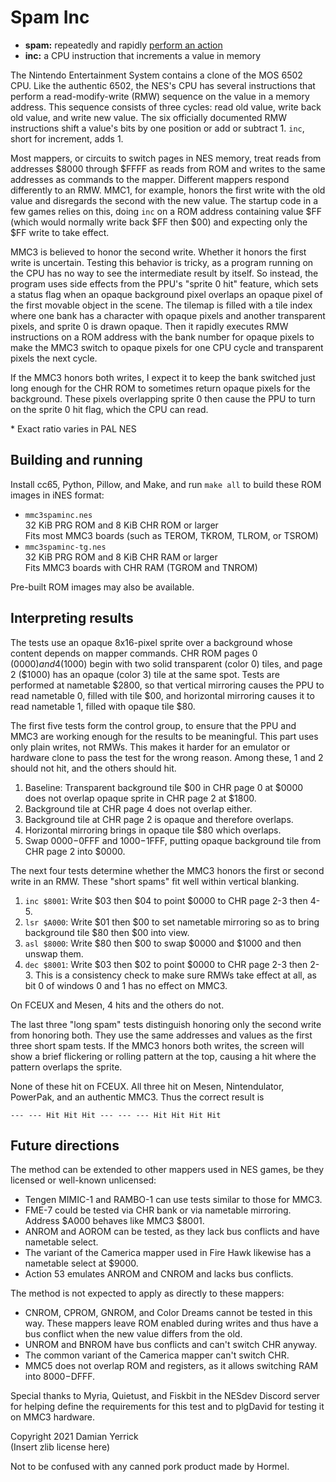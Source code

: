 Spam Inc
========

- **spam:** repeatedly and rapidly [perform an action]
- **inc:** a CPU instruction that increments a value in memory

The Nintendo Entertainment System contains a clone of the MOS 6502
CPU.  Like the authentic 6502, the NES's CPU has several instructions
that perform a read-modify-write (RMW) sequence on the value in a
memory address.  This sequence consists of three cycles: read old
value, write back old value, and write new value.  The six officially
documented RMW instructions shift a value's bits by one position or
add or subtract 1.  `inc`, short for increment, adds 1.

Most mappers, or circuits to switch pages in NES memory, treat
reads from addresses $8000 through $FFFF as reads from ROM and
writes to the same addresses as commands to the mapper.  Different
mappers respond differently to an RMW.  MMC1, for example, honors the
first write with the old value and disregards the second with the new
value.  The startup code in a few games relies on this, doing `inc`
on a ROM address containing value $FF (which would normally write
back $FF then $00) and expecting only the $FF write to take effect.

MMC3 is believed to honor the second write.  Whether it honors the
first write is uncertain.  Testing this behavior is tricky, as a
program running on the CPU has no way to see the intermediate result
by itself.  So instead, the program uses side effects from the PPU's
"sprite 0 hit" feature, which sets a status flag when an opaque
background pixel overlaps an opaque pixel of the first movable object
in the scene.  The tilemap is filled with a tile index where one bank
has a character with opaque pixels and another transparent pixels,
and sprite 0 is drawn opaque.  Then it rapidly executes RMW
instructions on a ROM address with the bank number for opaque pixels
to make the MMC3 switch to opaque pixels for one CPU cycle and
transparent pixels the next cycle.

If the MMC3 honors both writes, I expect it to keep the bank switched
just long enough for the CHR ROM to sometimes return opaque pixels
for the background.  These pixels overlapping sprite 0 then cause the
PPU to turn on the sprite 0 hit flag, which the CPU can read.

\* Exact ratio varies in PAL NES

[perform an action]: https://en.wikipedia.org/wiki/Spam_(video_games)

Building and running
--------------------
Install cc65, Python, Pillow, and Make, and run `make all` to build
these ROM images in iNES format:

- `mmc3spaminc.nes`  
  32 KiB PRG ROM and 8 KiB CHR ROM or larger  
  Fits most MMC3 boards (such as TEROM, TKROM, TLROM, or TSROM)
- `mmc3spaminc-tg.nes`  
  32 KiB PRG ROM and 8 KiB CHR RAM or larger  
  Fits MMC3 boards with CHR RAM (TGROM and TNROM)

Pre-built ROM images may also be available.

Interpreting results
--------------------
The tests use an opaque 8x16-pixel sprite over a background whose
content depends on mapper commands.  CHR ROM pages 0 ($0000) and 4
($1000) begin with two solid transparent (color 0) tiles, and page 2
($1000) has an opaque (color 3) tile at the same spot.  Tests are
performed at nametable $2800, so that vertical mirroring causes the
PPU to read nametable 0, filled with tile $00, and horizontal
mirroring causes it to read nametable 1, filled with opaque tile $80.

The first five tests form the control group, to ensure that the PPU
and MMC3 are working enough for the results to be meaningful.  This
part uses only plain writes, not RMWs.  This makes it harder for an
emulator or hardware clone to pass the test for the wrong reason.
Among these, 1 and 2 should not hit, and the others should hit.

1. Baseline: Transparent background tile $00 in CHR page 0 at $0000
   does not overlap opaque sprite in CHR page 2 at $1800.
2. Background tile at CHR page 4 does not overlap either.
3. Background tile at CHR page 2 is opaque and therefore overlaps.
4. Horizontal mirroring brings in opaque tile $80 which overlaps.
5. Swap $0000-$0FFF and $1000-$1FFF, putting opaque background tile
   from CHR page 2 into $0000.

The next four tests determine whether the MMC3 honors the first
or second write in an RMW.  These "short spams" fit well within
vertical blanking.

1. `inc $8001`: Write $03 then $04 to point $0000 to CHR page 2-3
   then 4-5.
2. `lsr $A000`: Write $01 then $00 to set nametable mirroring so as
   to bring background tile $80 then $00 into view.
3. `asl $8000`: Write $80 then $00 to swap $0000 and $1000 and then
   unswap them.
4. `dec $8001`: Write $03 then $02 to point $0000 to CHR page 2-3
   then 2-3.  This is a consistency check to make sure RMWs take
   effect at all, as bit 0 of windows 0 and 1 has no effect on MMC3.

On FCEUX and Mesen, 4 hits and the others do not.

The last three "long spam" tests distinguish honoring only the second
write from honoring both.  They use the same addresses and values as
the first three short spam tests.  If the MMC3 honors both writes,
the screen will show a brief flickering or rolling pattern at the
top, causing a hit where the pattern overlaps the sprite.

None of these hit on FCEUX.  All three hit on Mesen, Nintendulator,
PowerPak, and an authentic MMC3.  Thus the correct result is

    --- --- Hit Hit Hit --- --- --- Hit Hit Hit Hit

Future directions
-----------------
The method can be extended to other mappers used in NES games,
be they licensed or well-known unlicensed:

- Tengen MIMIC-1 and RAMBO-1 can use tests similar to those for MMC3.
- FME-7 could be tested via CHR bank or via nametable mirroring.
  Address $A000 behaves like MMC3 $8001.
- ANROM and AOROM can be tested, as they lack bus conflicts and have
  nametable select.
- The variant of the Camerica mapper used in Fire Hawk likewise
  has a nametable select at $9000.
- Action 53 emulates ANROM and CNROM and lacks bus conflicts.

The method is not expected to apply as directly to these mappers:

- CNROM, CPROM, GNROM, and Color Dreams cannot be tested in this way.
  These mappers leave ROM enabled during writes and thus have a bus
  conflict when the new value differs from the old.
- UNROM and BNROM have bus conflicts and can't switch CHR anyway.
- The common variant of the Camerica mapper can't switch CHR.
- MMC5 does not overlap ROM and registers, as it allows switching
  RAM into $8000-$DFFF.

Special thanks to Myria, Quietust, and Fiskbit in the NESdev Discord
server for helping define the requirements for this test and to
plgDavid for testing it on MMC3 hardware.

Copyright 2021 Damian Yerrick  
(Insert zlib license here)

Not to be confused with any canned pork product made by Hormel.
